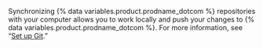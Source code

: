 Synchronizing {% data variables.product.prodname_dotcom %} repositories with your computer allows you to work locally and push your changes to {% data variables.product.prodname_dotcom %}. For more information, see “[Set up Git](/get-started/getting-started-with-git/set-up-git).”
